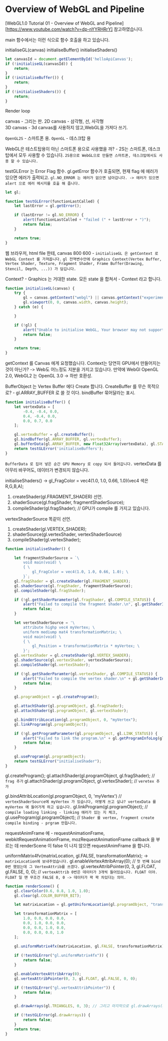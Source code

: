 # Overview of WebGL and Pipeline 

[WebGL1.0 Tutorial 01 - Overview of WebGL and Pipeline][https://www.youtube.com/watch?v=dp-nYYRHRrY] 참고하였습니다.

main 함수에서는 이런 식으로 함수 호출을 하고 있습니다.

initialiseGL(canvas)
initialiseBuffer()
initialiseShaders()

``` javascript
let canvasId = document.getElementById('helloApiCanvas');
if (!initialiseGL(canvasId)) {
    return; 
}
if (!initialiseBuffer()) {
    return; 
}
if (!initialiseShaders()) {
    return; 
}
```


Render loop

canvas - 그리는 판. 
2D canvas - 삼각형, 선, 사각형  
3D canvas - 3d canvas를 사용하지 않고,WebGL을 가져다 쓰기.

`OpenGL2S` - 스마트폰 용. 
`OpenGL` - 데스크탑 용

WebGL은 테스트탑용이 아닌 스마트폰 용으로 사용했을 까? - 2S는 스마트폰, 데스크탑에서 모두 사용할 수 있습니다.
`2S용으로 WebGL으로 만들면 스마트폰, 데스크탑에서도 사용 할 수 있습니다.`

testGLError 는 Error Flag 함수. 
gl.getError 함수가 호출되면, 현재 flag 에 에러가 있으면 에러가 출력되고.
`gl.NO_ERROR 는 에러가 없으면 넘아갑니다. -> 에러가 있으면 alert 으로 에러 메시지를 호출 해 줍니다.`

``` javascript
let gl; 

function testGLError(functionLastCalled) {
    let lastError = gl.getError();

    if (lastError != gl.NO_ERROR) {
        alert(functionLastCalled + "failed (" + lastError + ")");
        return false; 
    }

    return true; 
}
```

웹 브라우저, html file 한테, canvas 800 600 - 
`initialiseGL 은 getContext 로 WebGL Context 를 가져옵니다.`
`gl 전역변수안에 Graphics Context(Vertex Buffer, Vertex Shader, Texture, Fragment Shader, Frame Buffer(Drawing, Stencil, Depth, ...)) 가 담깁니다.`

Context? - Graphics 는 거대한 state.
모든 state 을 합쳐서 - Context 라고 합니다.

``` javascript
function initialiseGL(canvas) {
    try {
        gl = canvas.getContext("webgl") || canvas.getContext("experimental-webgl");
        gl.viewport(0, 0, canvas.width, canvas.height); 
    } catch (e) {

    }

    if (!gl) {
        alert("Unable to initialise WebGL, Your browser may not support it");
        return false; 
    }

    return true;
}
```

getContext 를 Canvas 에게 요청했습니다.
Context는 당연히 GPU에서 만들어지는 것이 아닌가? -> Web도 어느정도 지분을 가지고 있습니다.
만약에 WebGl OpenGL 2.0,  WebGL2 는 OpenGL 3.0 -> 하반 호환성. 

BufferObject 는 Vertex Buffer 에다 Create 합니다. 
CreateBuffer 를 무슨 목적으로? - gl.ARRAY_BUFFER 로 쓸 것 이다. bindBuffer 묶어달라는 표시. 

``` javascript
function initialiseBuffer() {
    let vertexData = [
        -0.4, -0.4, 0.0,
        0.4, -0.4, 0.0,
        0.0, 0.7, 0.0
    ];

    gl.vertexBuffer = gl.createBuffer();
    gl.bindBuffer(gl.ARRAY_BUFFER, gl.vertexBuffer);
    gl.bufferData(gl.ARRAY_BUFFER, new Float32Array(vertexData), gl.STATIC_DRAW);
    return testGLError('initialiseBuffers');
}
```

`BufferData 로 집어 넣은 순간 GPU Memory 로 copy 되서 들어갑니다.`
vertexData 를 아무리 바꾸어도, 데이터가 변경되지 않습니다.

initialiseShaders() -> gl_FragColor = vec4(1.0, 1.0, 0.66, 1.0)(vec4 색은 R,G,B,A);
1. createShader(gl.FRAGMENT_SHADER) 선언.
2. shaderSource(gl.fragShader, fragmentShaderSource);
3. compileShader(gl.fragShader); // GPU가 compile 를 가지고 있습니다. 

vertexShaderSource 똑같이 선언.
1. createShader(gl.VERTEX_SHADER);
2. shaderSource(gl.vertexShader, vertexShaderSource)
3. compileShader(gl.vertexShader);


``` javascript
function initialiseShader() {

    let fragmentShaderSource = `\
        void main(void) \
        { \
            gl_FragColor = vec4(1.0, 1.0, 0.66, 1.0); \
        }`;
    gl.fragShader = gl.createShader(gl.FRAGMENT_SHADER);
    gl.shaderSource(gl.fragShader, fragmentShaderSource);
    gl.compileShader(gl.fragShader); 

    if (!gl.getShaderParameter(gl.fragShader, gl.COMPILE_STATUS)) {
        alert("Failed to compile the fragment shader.\n", gl.getShaderInfoLog(gl.fragShader));
        return false; 
    }

    let vertexShaderSource = '\
        attribute highp vec4 myVertex; \
        uniform mediump mat4 transformationMatrix; \
        void main(void) \
        { \
            gl_Position = transformationMatrix * myVertex; \
        }';
    gl.vertexShader = gl.createShader(gl.VERTEX_SHADER);
    gl.shaderSource(gl.vertexShader, vertexShaderSource);
    gl.compileShader(gl.vertexShader); 

    if (!gl.getShaderParamter(gl.vertexShader, gl.COMPILE_STATUS)) {
        alert("Failed to compile the vertex shader.\n" + gl.getShaderInfoLog(gl.vertexShader));
        return false; 
    }

    gl.programObject = gl.createProgram(); 

    gl.attachShader(gl.programObject, gl.fragShader);
    gl.attachShader(gl.programObject, gl.vertexShader); 

    gl.bindAttribLocation(gl.programObject, 0, "myVertex");
    gl.linkProgram(gl.programObject); 

    if (!gl.getProgramParameter(gl.programObject, gl.LINK_STATUS)) {
        alert("Failed to link the program.\n" + gl.getProgramInfoLog(gl.programObject));
        return false; 
    }

    gl.useProgram(gl.programObject);
    return testGLError("initialiseShader");
}
```

gl.createProgram();
gl.attachShader(gl.programObject, gl.fragShader); // `frag 추가` 
gl.attachShader(gl.programObject, gl.vertexShader); // `veretex 추가`

gl.bindAttribLocation(gl.programObject, 0, 'myVertex') // `vertexShaderSource에 myVertex 가 있습니다, 어떻게 쓰고 싶냐? vertexData 를 myVertex 에 들어가게 하고 싶습니다.`
gl.linkProgram(gl.programObject); // `compile loading linking - linking 에러가 있는 지 체크,`
gl.useProgram(gl.programObject); // `Shader 를 vertex, fragment create compile binding - prgram 만듭니다.`

requestAnimFrame 에 - requestAnimationFrame, webkitRequestAnimationFrame, mozRequestAnimationFrame callback 을 부르는 데 
renderScene 이 false 이 나지 않으면 requestAnimFrame 을 합니다.

uniformMatrix4fv(matrixLocation, gl.FALSE, transformationMatrix); -> `matrixLocation에 보내주었습니다.`
gl.enableVertexAttribArray(0); // `첫 번쨰 bind 0번 했었는데 그 VertexAttrib를 쓰겠다.`
gl.vertexAttribPointer(0, 3, gl.FLOAT, gl.FALSE, 0, 0); // `vertexAttrib 0번은 데이터가 3개씩 들어있습니다. FLOAT 이야. FLOAT 일 떈 무조건 FALSE 0, 0 -> 데이터가 꽉 꽉 차있다는 의미.`

``` javascript
function renderScene() {
    gl.clearColor(0.6, 0.8, 1.0, 1.0);
    gl.clear(gl.COLOR_BUFFER_BIT);

    let matrixLocation = gl.getUniformLocation(gl.programObject, "transformationMatrix");

    let transformationMatrix = [
        1.0, 0.0, 0.0, 0.0,
        0.0, 1.0, 0.0, 0.0,
        0.0, 0.0, 1.0, 0.0,
        0.0, 0.0, 0.0, 1.0
    ];

    gl.uniformMatrix4fx(matrixLocation, gl.FALSE, transformationMatrix);
    
    if (!testGLError("gl.uniformMatrix4fx")) {
        return false; 
    }

    gl.enableVertexAttribArray(0);
    gl.vertexAttribPointer(0, 3, gl.FLOAT, gl.FALSE, 0, 0);

    if (!testGLError("gl.vertexAttribPointer")) {
        return false; 
    }

    gl.drawArrays(gl.TRIANGLES, 0, 3); // 그리고 마지막으로 gl.drawArrays(gl.TRAINAGLES, 0, 3); 그립니다. 0번 부터 시작해 3개의 vertex 를 이용해 삼각형을 그려라.

    if (!testGLError(gl.drawArrays)) {
        return false; 
    }
    return true;
}

```

